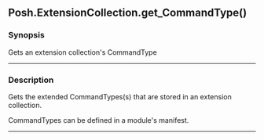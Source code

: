 Posh.ExtensionCollection.get_CommandType()
------------------------------------------

### Synopsis
Gets an extension collection's CommandType

---

### Description

Gets the extended CommandTypes(s) that are stored in an extension collection.

CommandTypes can be defined in a module's manifest.

---
